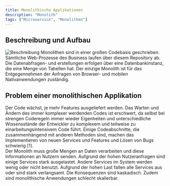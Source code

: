 ```yaml
---
title: Monolithische Applikationen
description: "Monolith"
tags: ["Microservice", "Monolithen"]
---
```


## Beschreibung und Aufbau
![Beschreibung](/webhandbook/microservices/1.png)
Monolithen sind in einer großen Codebasis geschrieben. Sämtliche Web-Prozesse des Business laufen über diesem Repository ab. Die Datenabfragen- und erstellungen erfolgen über eine Datenbankinstanz, die eine Menge von Tabellen hat. Der einzige Monolith ist für das Entgegennehmen der Anfragen von Browser- und mobilen Nativanwendungen zuständig. 

## Problem einer monolithischen Applikation 
Der Code wächst, je mehr Features ausgeliefert werden. Das Warten und Ändern des immer komplexer werdenden Codes ist erschwert, da selbst bei strengen Coderegeln immer wieder Eigenheiten und unterschiedliche Wissensstände der Entwickler zu komplexem und teilweise zu einarbeitungsintensivem Code führt. Einige Codeabschnitte, die zusammenhängend mit anderen Methoden sind, machen das Implementieren von neuen Services und Features und Lösen von Bugs schwierig [1].  
Der Monolith muss große Mengen an Daten verarbeiten und diese Informationen an Nutzern senden. Aufgrund der hohen Nutzeranfragen sind einige Services stark ausgelastet. Andere Services im System werden wenig oder nicht benutzt. Aufgrund der hohen Last fallen alle Services aus oder sind stark verlangsamt. Die Konsequenzen sind kaskadisch. Zudem sind monolithische Anwendungen schlecht skalierbar. 
